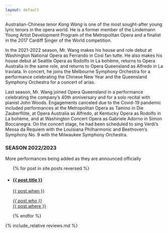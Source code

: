 ```yaml
---
layout: default
---
```


Australian-Chinese tenor _Kang Wang_ is one of the most sought-after young lyric tenors in the opera world. He is a former member of the Lindemann Young Artist Development Program of the Metropolitan Opera and a finalist in the 2017 Cardiff Singer of the World competition.

In the 2021-2022 season, Mr. Wang makes his house and role debut at Washington National Opera as Ferrando in Così fan tutte. He also makes his house debut at Seattle Opera as Rodolfo in La bohème, returns to Opera Australia in the same role, and returns to Opera Queensland as Alfredo in La traviata. In concert, he joins the Melbourne Symphony Orchestra for a performance celebrating the Chinese New Year and the Queensland Symphony Orchestra for a concert of arias.

Last season, Mr. Wang joined Opera Queensland in a performance celebrating the company’s 40th anniversary and for a solo recital with pianist John Woods. Engagements canceled due to the Covid-19 pandemic included performances at the Metropolitan Opera as Tamino in Die Zauberflöte, at Opera Australia as Alfredo, at Kentucky Opera as Rodolfo in La bohème, and at Washington Concert Opera as Gabriele Adorno in Simon Boccanegra. On the concert stage, he had been scheduled to sing Verdi’s Messa da Requiem with the Louisiana Philharmonic and Beethoven’s Symphony No. 9 with the Milwaukee Symphony Orchestra.


### SEASON 2022/2023
More performances being added as they are announced officially

<ul class="schedule">
  {% for post in site.posts reversed %}
    <a href="{{ post.link }}">
      <li>
        <h4 class="what">{{ post.title }}</h4>
        <p class="when">{{ post.when }}</p>
        <p class="where"><em>{{ post.who }}</em><br/>
        {{ post.where }}</p>
      </li>
    </a>
  {% endfor %}
</ul>

{% include_relative reviews.md %}
